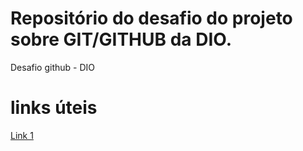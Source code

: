 # Repositório do desafio do projeto sobre GIT/GITHUB da DIO.
Desafio github - DIO
# links úteis
[Link 1](https://github.com/Andres-Queiroz/dio-desafio-github/blob/main/README.md)
